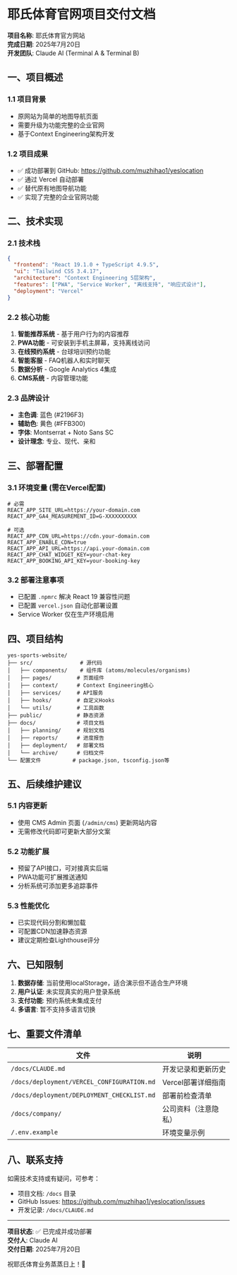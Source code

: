 # 耶氏体育官网项目交付文档

**项目名称**: 耶氏体育官方网站  
**完成日期**: 2025年7月20日  
**开发团队**: Claude AI (Terminal A & Terminal B)

## 一、项目概述

### 1.1 项目背景
- 原网站为简单的地图导航页面
- 需要升级为功能完整的企业官网
- 基于Context Engineering架构开发

### 1.2 项目成果
- ✅ 成功部署到 GitHub: https://github.com/muzhihao1/yeslocation
- ✅ 通过 Vercel 自动部署
- ✅ 替代原有地图导航功能
- ✅ 实现了完整的企业官网功能

## 二、技术实现

### 2.1 技术栈
```json
{
  "frontend": "React 19.1.0 + TypeScript 4.9.5",
  "ui": "Tailwind CSS 3.4.17",
  "architecture": "Context Engineering 5层架构",
  "features": ["PWA", "Service Worker", "离线支持", "响应式设计"],
  "deployment": "Vercel"
}
```

### 2.2 核心功能
1. **智能推荐系统** - 基于用户行为的内容推荐
2. **PWA功能** - 可安装到手机主屏幕，支持离线访问
3. **在线预约系统** - 台球培训预约功能
4. **智能客服** - FAQ机器人和实时聊天
5. **数据分析** - Google Analytics 4集成
6. **CMS系统** - 内容管理功能

### 2.3 品牌设计
- **主色调**: 蓝色 (#2196F3)
- **辅助色**: 黄色 (#FFB300)
- **字体**: Montserrat + Noto Sans SC
- **设计理念**: 专业、现代、亲和

## 三、部署配置

### 3.1 环境变量 (需在Vercel配置)
```env
# 必需
REACT_APP_SITE_URL=https://your-domain.com
REACT_APP_GA4_MEASUREMENT_ID=G-XXXXXXXXXX

# 可选
REACT_APP_CDN_URL=https://cdn.your-domain.com
REACT_APP_ENABLE_CDN=true
REACT_APP_API_URL=https://api.your-domain.com
REACT_APP_CHAT_WIDGET_KEY=your-chat-key
REACT_APP_BOOKING_API_KEY=your-booking-key
```

### 3.2 部署注意事项
- 已配置 `.npmrc` 解决 React 19 兼容性问题
- 已配置 `vercel.json` 自动化部署设置
- Service Worker 仅在生产环境启用

## 四、项目结构

```
yes-sports-website/
├── src/               # 源代码
│   ├── components/    # 组件库 (atoms/molecules/organisms)
│   ├── pages/        # 页面组件
│   ├── context/      # Context Engineering核心
│   ├── services/     # API服务
│   ├── hooks/        # 自定义Hooks
│   └── utils/        # 工具函数
├── public/           # 静态资源
├── docs/             # 项目文档
│   ├── planning/     # 规划文档
│   ├── reports/      # 进度报告
│   ├── deployment/   # 部署文档
│   └── archive/      # 归档文件
└── 配置文件          # package.json, tsconfig.json等
```

## 五、后续维护建议

### 5.1 内容更新
- 使用 CMS Admin 页面 (`/admin/cms`) 更新网站内容
- 无需修改代码即可更新大部分文案

### 5.2 功能扩展
- 预留了API接口，可对接真实后端
- PWA功能可扩展推送通知
- 分析系统可添加更多追踪事件

### 5.3 性能优化
- 已实现代码分割和懒加载
- 可配置CDN加速静态资源
- 建议定期检查Lighthouse评分

## 六、已知限制

1. **数据存储**: 当前使用localStorage，适合演示但不适合生产环境
2. **用户认证**: 未实现真实的用户登录系统
3. **支付功能**: 预约系统未集成支付
4. **多语言**: 暂不支持多语言切换

## 七、重要文件清单

| 文件 | 说明 |
|------|------|
| `/docs/CLAUDE.md` | 开发记录和更新历史 |
| `/docs/deployment/VERCEL_CONFIGURATION.md` | Vercel部署详细指南 |
| `/docs/deployment/DEPLOYMENT_CHECKLIST.md` | 部署前检查清单 |
| `/docs/company/` | 公司资料（注意隐私） |
| `/.env.example` | 环境变量示例 |

## 八、联系支持

如需技术支持或有疑问，可参考：
- 项目文档: `/docs` 目录
- GitHub Issues: https://github.com/muzhihao1/yeslocation/issues
- 开发记录: `/docs/CLAUDE.md`

---

**项目状态**: ✅ 已完成并成功部署  
**交付人**: Claude AI  
**交付日期**: 2025年7月20日

祝耶氏体育业务蒸蒸日上！🎱